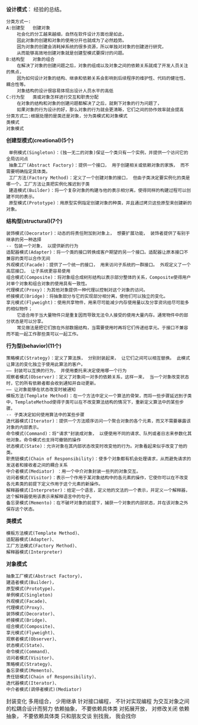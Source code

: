 **设计模式**： 经验的总结。

    分类方式一:
    A:创建型   创建对象
        社会化的分工越来越细，自然在软件设计方面也是如此，
        因此对象的创建和对象的使用分开也就成为了必然趋势。
        因为对象的创建会消耗掉系统的很多资源，所以单独对对象的创建进行研究，
        从而能够高效地创建对象就是创建型模式要探讨的问题。
    B:结构型   对象的组合
        在解决了对象的创建问题之后，对象的组成以及对象之间的依赖关系就成了开发人员关注的焦点，
        因为如何设计对象的结构、继承和依赖关系会影响到后续程序的维护性、代码的健壮性、耦合性等。
        对象结构的设计很容易体现出设计人员水平的高低
    C:行为型   类或对象怎样进行交互和职责分配
        在对象的结构和对象的创建问题都解决了之后，就剩下对象的行为问题了，
        如果对象的行为设计的好，那么对象的行为就会更清晰，它们之间的协作效率就会提高
    分类方式二:根据处理的是类还是对象，分为类模式和对象模式
    类模式
    对象模式
        
**创建型模式(creational)(5个)**

     单例模式(Singleton)：(独一无二的对象)保证一个类只有一个实例，并提供一个访问它的全局访问点
     抽象工厂(Abstract Factory)：提供一个接口， 用于创建相关或依赖对象的家族， 而不需要明确指定具体类。
     工厂方法(Factory Method)：定义了一个创建对象的接口， 但由子类决定要实例化的类是哪一个。工厂方法让类把实例化推迟到子类
     建造模式(Builder)：将一个复杂对象的构建与他的表示相分离，使得同样的构建过程可以创建不同的表示。
     原型模式(Prototype)：用原型实例指定创建对象的种类，并且通过拷贝这些原型来创建新的对象。

**结构型(structural)(7个)**

    装饰模式(Decorator)：动态的将责任附加到对象上， 想要扩展功能， 装饰者提供了有别于继承的另一种选择
    -- 包装一个对象， 以提供新的行为
    适配器模式(Adapter)：将一个类的接口转换成客户期望的另一个接口。适配器让原本接口不兼容的类可以合作无间
    外观模式(Facade)：提供了一个统一的接口， 用来访问子系统的一群接口。 外观定义了一个高层接口， 让子系统更容易使用
    组合模式(Composite)：将对象组合成树形结构以表示部分整体的关系，Composite使得用户对单个对象和组合对象的使用具有一致性。
    代理模式(Proxy)：为其他对象提供一种代理以控制对这个对象的访问。
    桥接模式(Bridge)：将抽象部分与它的实现部分相分离，使他们可以独立的变化。
    享元模式(Flyweight)：使用共享物件，用来尽可能减少内存使用量以及分享资讯给尽可能多的相似物件；
        它适合用于当大量物件只是重复因而导致无法令人接受的使用大量内存。通常物件中的部分状态是可以分享。
        常见做法是把它们放在外部数据结构，当需要使用时再将它们传递给享元。于接口不兼容而不能一起工作那些类可以一起工作。

**行为型(behavior)(11个)**

    策略模式(Strategy)：定义了算法族， 分别封装起来， 让它们之间可以相互替换。 此模式让算法的变化独立于使用此算法的客户。
    —— 封装可以互换的行为， 并使用委托来决定使用哪一个行为
    观察者模式(Observer)：定义了对象间一对多的依赖关系，这样一来， 当一个对象改变状态时，它的所有依赖者都会收到通知并自动更新。
    —— 让对象能够在状态改变时被通知
    模板方法(Template Method)：在一个方法中定义一个算法的骨架，而将一些步骤延迟到子类中，TemplateMethod使得子类可以在不改变算法结构的情况下，重新定义算法中的某些步骤。
    -- 子类决定如何使用算法中的某些步骤
    迭代器模式(Iterator)：提供一个方法顺序访问一个聚合对象的各个元素，而又不需要暴露该对象的内部表示。
    命令模式(Command)：将"请求"封装成对象， 以便使用不同的请求、队列或者日志来参数化其他对象。命令模式也支持可撤销的操作
    状态模式(State)：允许对象在其内部状态改变时改变他的行为。对象看起来似乎改变了他的类。
    职责链模式(Chain of Responsibility)：使多个对象都有机会处理请求，从而避免请求的发送者和接收者之间的耦合关系
    中介者模式(Mediator) ：用一个中介对象封装一些列的对象交互。
    访问者模式(Visitor)：表示一个作用于某对象结构中的各元素的操作，它使你可以在不改变各元素类的前提下定义作用于这个元素的新操作。
    解释器模式(Interpreter)：给定一个语言，定义他的文法的一个表示，并定义一个解释器，这个解释器使用该表示来解释语言中的句子。
    备忘录模式(Memento)：在不破坏对象的前提下，捕获一个对象的内部状态，并在该对象之外保存这个状态。
 
**类模式**

    模板方法模式(Template Method)、
    适配器模式(Adapter)、
    工厂方法模式(Factory Method)、
    解释器模式(Interpreter)
**对象模式**

    抽象工厂模式(Abstract Factory)，
    建造者模式(Builder)，
    原型模式(Prototype)，
    单例模式(Singleton) 
    外观模式(Facade)、
    代理模式(Proxy)、
    装饰模式(Decorator)、
    桥接模式(Bridge)、
    组合模式(Composite)、
    享元模式(Flyweight)、
    观察者模式(Observer)、 
    状态模式(State)、
    命令模式(Command)、
    访问者模式(Visitor)、
    策略模式(Strategy)、
    备忘录模式(Memento)、
    责任链模式(Chain of Responsibility)、
    迭代器模式(Iterator)、
    中介者模式(调停者模式)(Mediator)
     
     
     
     
封装变化
多用组合， 少用继承
针对接口编程， 不针对实现编程
为交互对象之间的松耦合设计而努力
依赖抽象， 不要依赖具体类
对拓展开放， 对修改关闭
依赖抽象， 不要依赖具体类
只和朋友交谈
别找我， 我会找你